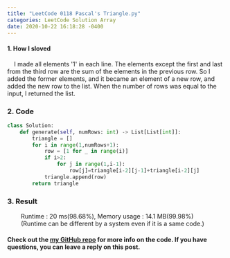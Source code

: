 ```yaml
---
title: "LeetCode 0118 Pascal's Triangle.py"
categories: LeetCode Solution Array
date: 2020-10-22 16:18:28 -0400
---
```


#### 1. How I sloved
&nbsp;&nbsp;&nbsp;&nbsp;I made all elements '1' in each line. The elements except the first and last from the third row are the sum of the elements in the previous row. So I added the former elements, and it became an element of a new row, and added the new row to the list. When the number of rows was equal to the input, I returned the list.

### 2. Code
```python
class Solution:
    def generate(self, numRows: int) -> List[List[int]]:
        triangle = []
        for i in range(1,numRows+1):
            row = [1 for _ in range(i)]
            if i>2:
                for j in range(1,i-1):
                    row[j]=triangle[i-2][j-1]+triangle[i-2][j]
            triangle.append(row)
        return triangle
```

### 3. Result
&nbsp;&nbsp;&nbsp;&nbsp;&nbsp;&nbsp;&nbsp;&nbsp;Runtime : 20 ms(98.68%), Memory usage : 14.1 MB(99.98%)  
&nbsp;&nbsp;&nbsp;&nbsp;&nbsp;&nbsp;&nbsp;&nbsp;(Runtime can be different by a system even if it is a same code.)

#### Check out the [my GitHub repo][hyuk-gh] for more info on the code. If you have questions, you can leave a reply on this post.
[hyuk-gh]:   https://github.com/dlgur1994/StudyAlgorithms
